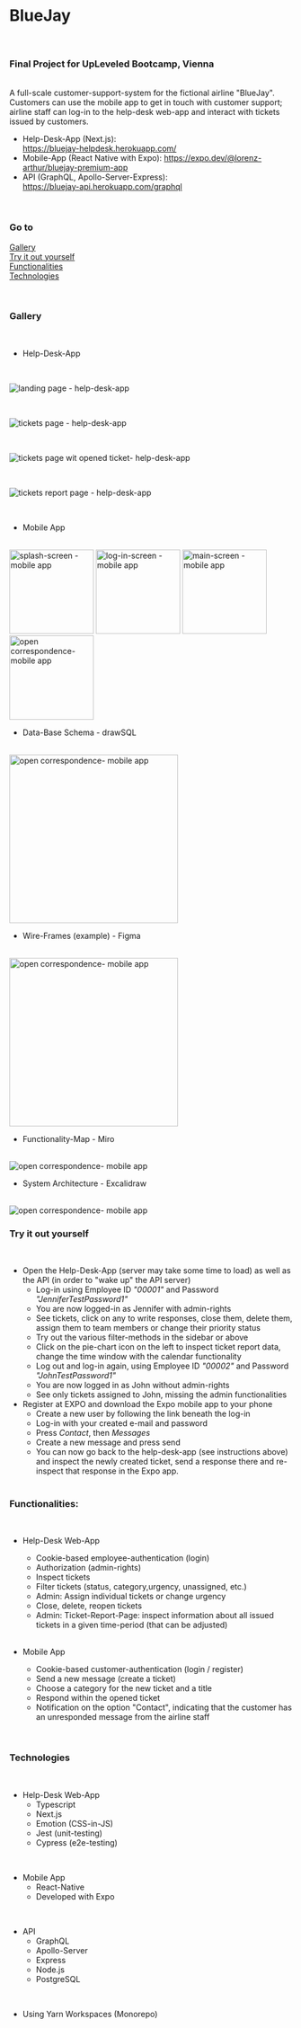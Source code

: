 # BlueJay

</br>

### Final Project for UpLeveled Bootcamp, Vienna

<br/>
A full-scale customer-support-system for the fictional airline "BlueJay". Customers can use the mobile app to get in touch with customer support; airline staff can log-in to the help-desk web-app and interact with tickets issued by customers.

</br>

- Help-Desk-App (Next.js):  
  https://bluejay-helpdesk.herokuapp.com/
- Mobile-App (React Native with Expo):
  https://expo.dev/@lorenz-arthur/bluejay-premium-app
- API (GraphQL, Apollo-Server-Express):  
  https://bluejay-api.herokuapp.com/graphql

<br/>

### Go to

[Gallery](#gallery)
<br/>
[Try it out yourself](#try-it-out-yourself)
<br/>
[Functionalities](#functionalities)
<br/>
[Technologies](#technologies)

<br />

### Gallery

<br />

- Help-Desk-App

<br/>

![landing page - help-desk-app](screenshots/screenshot_1.png)

<br />

![tickets page - help-desk-app](screenshots/screenshot_2.png)

<br />

![tickets page wit opened ticket- help-desk-app](screenshots/screenshot_3.png)

<br />

![tickets report page - help-desk-app](screenshots/screenshot_4.png)

<br />

- Mobile App

<br />

<img src="screenshots/mobile_1.jpg" alt="splash-screen - mobile app" width="150"/>
<img src="screenshots/mobile_2.jpg" alt="log-in-screen - mobile app" width="150"/>
<img src="screenshots/mobile_3.jpg" alt="main-screen - mobile app" width="150"/>
<img src="screenshots/mobile_4.jpg" alt="open correspondence- mobile app" width="150"/>

<br />

- Data-Base Schema - drawSQL

<br />

<img src="screenshots/drawsql_1.png" alt="open correspondence- mobile app" width="300"/>

<br />

- Wire-Frames (example) - Figma

<br />

<img src="screenshots/figma_1.png" alt="open correspondence- mobile app" width="300"/>

<br />

- Functionality-Map - Miro

<br />

<img src="screenshots/miro_1.png" alt="open correspondence- mobile app" />

<br />

- System Architecture - Excalidraw

<br />

<img src="screenshots/excalidraw_1.png" alt="open correspondence- mobile app" />

<br />

### Try it out yourself

<br/>

- Open the Help-Desk-App (server may take some time to load) as well as the API (in order to "wake up" the API server)
  - Log-in using Employee ID _"00001"_ and Password _"JenniferTestPassword1"_
  - You are now logged-in as Jennifer with admin-rights
  - See tickets, click on any to write responses, close them, delete them, assign them to team members or change their priority status
  - Try out the various filter-methods in the sidebar or above
  - Click on the pie-chart icon on the left to inspect ticket report data, change the time window with the calendar functionality
  - Log out and log-in again, using Employee ID _"00002"_ and Password _"JohnTestPassword1"_
  - You are now logged in as John without admin-rights
  - See only tickets assigned to John, missing the admin functionalities
- Register at EXPO and download the Expo mobile app to your phone
  - Create a new user by following the link beneath the log-in
  - Log-in with your created e-mail and password
  - Press _Contact_, then _Messages_
  - Create a new message and press send
  - You can now go back to the help-desk-app (see instructions above) and inspect the newly created ticket, send a response there and re-inspect that response in the Expo app.
    </br>
    </br>

### Functionalities:

</br>

- Help-Desk Web-App

  - Cookie-based employee-authentication (login)
  - Authorization (admin-rights)
  - Inspect tickets
  - Filter tickets (status, category,urgency, unassigned, etc.)
  - Admin: Assign individual tickets or change urgency
  - Close, delete, reopen tickets
  - Admin: Ticket-Report-Page: inspect information about all issued tickets in a given time-period (that can be adjusted)

  </br>

- Mobile App
  - Cookie-based customer-authentication (login / register)
  - Send a new message (create a ticket)
  - Choose a category for the new ticket and a title
  - Respond within the opened ticket
  - Notification on the option "Contact", indicating that the customer has an unresponded message from the airline staff

</br>

### Technologies

</br>

- Help-Desk Web-App
  - Typescript
  - Next.js
  - Emotion (CSS-in-JS)
  - Jest (unit-testing)
  - Cypress (e2e-testing)

</br>

- Mobile App
  - React-Native
  - Developed with Expo

</br>

- API
  - GraphQL
  - Apollo-Server
  - Express
  - Node.js
  - PostgreSQL

</br>

- Using Yarn Workspaces (Monorepo)
